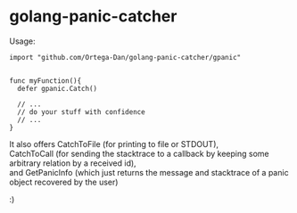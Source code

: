 # golang-panic-catcher

Usage:

```golang
import "github.com/Ortega-Dan/golang-panic-catcher/gpanic"


func myFunction(){
  defer gpanic.Catch()
  
  // ...
  // do your stuff with confidence
  // ...
}
```

It also offers CatchToFile (for printing to file or STDOUT),\
CatchToCall (for sending the stacktrace to a callback by keeping some arbitrary relation by a received id),\
and GetPanicInfo (which just returns the message and stacktrace of a panic object recovered by the user)



:)
